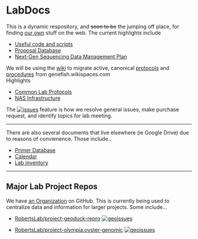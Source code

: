 LabDocs
=======

This is a dynamic respository, and ~~soon to be~~ the jumping off place, for finding [our own](http://faculty.washington.edu/sr320/) stuff on the web. The current highlights include 

* [Useful code and scripts](https://github.com/sr320/LabDocs/tree/master/code)
* [Proposal Database](https://github.com/sr320/LabDocs/blob/master/Proposal_database.md)
* [Next-Gen Sequencing Data Management Plan](https://github.com/sr320/LabDocs/blob/master/DMPseq.md)

We will be using the [wiki](https://github.com/sr320/LabDocs/wiki) to migrate active, canonical [protocols](http://genefish.wikispaces.com/protocols) and [procedures](http://genefish.wikispaces.com/How-to) from genefish.wikispaces.com    
Highlights

* [Common Lab Protocols](https://github.com/sr320/LabDocs/wiki/Common-Lab-Protocols)
* [NAS Infrastructure](https://github.com/sr320/LabDocs/wiki/Network-Attached-Storage-Infrastructure)

The [![issues](https://img.shields.io/github/issues/sr320/LabDocs.svg)](https://github.com/sr320/LabDocs/issues) feature is how we resolve general issues, make purchase request, and identify topics for lab meeting.

---

There are also several documents that live elsewhere (ie Google Drive) due to reasons of convienence. Those include..

* [Primer Database](https://docs.google.com/spreadsheets/d/14m2kkFhxcoKWWIGoAD_7VOVsAg9wilME2UcSLqfnqLI/edit?usp=sharing&authkey=CP736rQK)
* [Calendar](https://calendar.google.com/calendar/embed?src=mrc305%40gmail.com&ctz=America/Los_Angeles)
* [Lab inventory](https://github.com/sr320/LabDocs/wiki/Lab-Inventory)

---

## Major Lab Project Repos
We have [an Organization](https://github.com/RobertsLab) on GitHub. This is currently being used to centralize data and information for larger projects. Some include...


- [RobertsLab/project-geoduck-repro](https://github.com/RobertsLab/project-geoduck-repro)
[![geoissues](https://img.shields.io/github/issues/RobertsLab/project-geoduck-repro.svg)](https://github.com/RobertsLab/project-geoduck-repro/issues)

- [RobertsLab/project-olympia.oyster-genomic](https://github.com/RobertsLab/project-olympia.oyster-genomic)
[![geoissues](https://img.shields.io/github/issues/RobertsLab/project-olympia.oyster-genomic.svg)](https://github.com/RobertsLab/project-olympia.oyster-genomic/issues)

